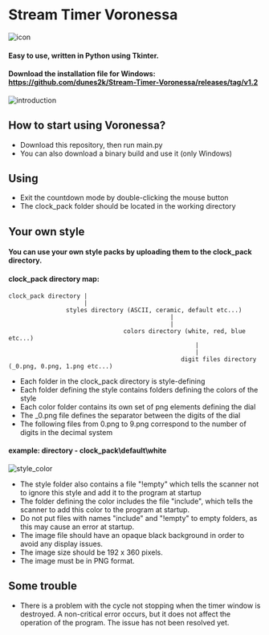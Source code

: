 # Stream Timer Voronessa
![icon](https://github.com/user-attachments/assets/33c3888d-a2fc-4852-8d9e-478c6847ef3f)
#### Easy to use, written in Python using Tkinter.
#### Download the installation file for Windows: https://github.com/dunes2k/Stream-Timer-Voronessa/releases/tag/v1.2
![introduction](https://github.com/user-attachments/assets/90aec769-8fd4-40e0-b70f-d9dde4d3b90e)
## How to start using Voronessa?
- Download this repository, then run main.py
- You can also download a binary build and use it (only Windows)
## Using
- Exit the countdown mode by double-clicking the mouse button
- The clock_pack folder should be located in the working directory
## Your own style
#### You can use your own style packs by uploading them to the clock_pack directory.
#### clock_pack directory map:
```
clock_pack directory |
                     |
                styles directory (ASCII, ceramic, default etc...)
                                             |
                                             |
                                colors directory (white, red, blue etc...)
                                                    |
                                                    |
                                                digit files directory (_0.png, 0.png, 1.png etc...)
```
- Each folder in the clock_pack directory is style-defining
- Each folder defining the style contains folders defining the colors of the style
- Each color folder contains its own set of png elements defining the dial
- The _0.png file defines the separator between the digits of the dial
- The following files from 0.png to 9.png correspond to the number of digits in the decimal system
#### example: directory - clock_pack\default\white
![style_color](https://github.com/user-attachments/assets/8d42adc4-cc3c-42f0-9712-d76a2804d8c2)
- The style folder also contains a file "!empty" which tells the scanner not to ignore this style and add it to the program at startup
- The folder defining the color includes the file "include", which tells the scanner to add this color to the program at startup.
- Do not put files with names "include" and "!empty" to empty folders, as this may cause an error at startup.
- The image file should have an opaque black background in order to avoid any display issues.
- The image size should be 192 x 360 pixels.
- The image must be in PNG format.
## Some trouble
- There is a problem with the cycle not stopping when the timer window is destroyed. A non-critical error occurs, but it does not affect the operation of the program. The issue has not been resolved yet.
